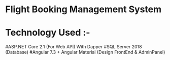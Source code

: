 # Flight Booking Management System

# Technology Used :-
  #ASP.NET Core 2.1 (For Web API) With Dapper
  #SQL Server 2018 (Database)
  #Angular 7.3 + Angular Material (Design FrontEnd & AdminPanel)

  
